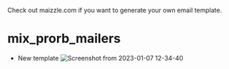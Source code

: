 Check out maizzle.com if you want to generate your own email template.
# mix_prorb_mailers
* New template 
![Screenshot from 2023-01-07 12-34-40](https://user-images.githubusercontent.com/40066172/211132956-87482623-2750-48e8-84fa-e08b556f0c1d.png)
